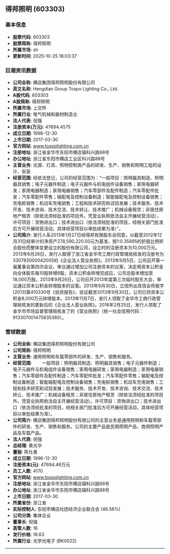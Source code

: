 ## 得邦照明 (603303)

### 基本信息

- **股票代码**: 603303
- **股票简称**: 得邦照明
- **所属市场**: sh
- **更新时间**: 2025-10-25 18:03:37

### 巨潮资讯数据

- **公司全称**: 横店集团得邦照明股份有限公司
- **英文名称**: Hengdian Group Tospo Lighting Co., Ltd.
- **A股代码**: 603303
- **A股简称**: 得邦照明
- **所属市场**: 上交所
- **所属行业**: 电气机械和器材制造业
- **法人代表**: 倪强
- **注册资本(万元)**: 47694.4575
- **成立日期**: 1996-12-30
- **上市日期**: 2017-03-30
- **官方网站**: www.tospolighting.com.cn
- **注册地址**: 浙江省金华市东阳市横店镇科兴路88号
- **办公地址**: 浙江省东阳市横店工业区科兴路88号
- **主营业务**: 光源、灯具、照明控制类产品的研发、生产、销售和照明工程的设计、安装
- **经营范围**: 经依法登记，公司的经营范围为：“一般项目：照明器具制造、照明器具销售；电子元器件制造；电子元器件与机电组件设备销售；家用电器研发；家用电器制造；家用电器销售；汽车零部件及配件制造；汽车零配件批发；汽车零配件零售；输配电及控制设备制造；智能输配电及控制设备销售；充电桩销售；机动车充电销售；工程和技术研究和试验发展；技术服务、技术开发、技术咨询、技术交流、技术转让、技术推广；机械设备租赁；非居住房地产租赁（除依法须经批准的项目外，凭营业执照依法自主开展经营活动）。许可项目：货物进出口；技术进出口（依法须经批准的项目，经相关部门批准后方可开展经营活动，具体经营项目以审批结果为准）”。
- **公司简介**: 发行人系2013年1月27日经得邦有限股东会同意，以截至2012年12月31日经审计的净资产278,590,220.50元为基准，按1:0.35895的折股比例折合股份而整体变更设立的股份有限公司，设立时的注册资本为10,000万元。2013年6月26日，发行人取得了浙江省金华市工商行政管理局核发的注册号为330783000042005的《企业法人营业执照》。2013年9月5日，公司召开第一届董事会第四次会议，审议通过增加公司注册资本的议案，决定用资本公积金向全体股东每10股转增8股，资本公积金转增完成后，公司总股本增加至18,000万股。2013年9月26日，公司召开2013年度第三次临时股东大会，审议通过资本公积金转增股本的议案。2013年9月30日，立信所出具信会师报字[2013]第410330号《验资报告》，验证截至2013年9月30日，公司已将资本公积金8,000万元转增股本。2013年11月7日，发行人领取了金华市工商行政管理局核发的更新后的《企业法人营业执照》。2016年2月25日，发行人领取了金华市市场监督管理局核发了的《营业执照》（统一社会信用代码：913307001475835380）。

### 雪球数据

- **公司全称**: 横店集团得邦照明股份有限公司
- **公司简称**: 得邦照明
- **主营业务**: 通用照明和车载零部件的研发、生产、销售和服务。
- **经营范围**: 　　一般项目：照明器具制造、照明器具销售；电子元器件制造；电子元器件与机电组件设备销售；家用电器研发；家用电器制造；家用电器销售；汽车零部件及配件制造；汽车零配件批发；汽车零配件零售；输配电及控制设备制造；智能输配电及控制设备销售；充电桩销售；机动车充电销售；工程和技术研究和试验发展；技术服务、技术开发、技术咨询、技术交流、技术转让、技术推广；机械设备租赁；非居住房地产租赁（除依法须经批准的项目外，凭营业执照依法自主开展经营活动）。许可项目：货物进出口；技术进出口（依法须经批准的项目，经相关部门批准后方可开展经营活动，具体经营项目以审批结果为准）。
- **公司简介**: 横店集团得邦照明股份有限公司的主营业务是通用照明和车载零部件的研发、生产、销售和服务。公司的主要产品是民用照明产品、商用照明产品及车载产品。
- **法人代表**: 倪强
- **总经理**: 黄光华
- **董秘**: 陈仕勇
- **成立日期**: 1996-12-30
- **注册资本(元)**: 47694.46万元
- **员工人数**: 4170
- **官方网站**: www.tospolighting.com.cn
- **注册地址**: 浙江省金华市东阳市横店镇科兴路88号
- **办公地址**: 浙江省金华市东阳市横店镇科兴路88号
- **上市日期**: 2017-03-30
- **所属省份**: 浙江省
- **实际控制人**: 东阳市横店社团经济企业联合会 (46.56%)
- **公司分类**: 集体企业
- **董事长**: 倪强
- **高管人数**: 16
- **发行价格**: 18.63
- **所属行业**: 光学光电子 (BK0022)

---